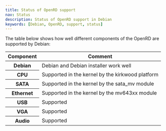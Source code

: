 ```yaml
---
title: Status of OpenRD support
nav: Status
description: Status of OpenRD support in Debian
keywords: [Debian, OpenRD, support, status]
---
```


The table below shows how well different components of the OpenRD are
supported by Debian:

<table class="table table-hover">

<thead>
<tr>
<th>Component</th>
<th>Comment</th>
</tr>
</thead>

<tbody>
<tr class="table-success">
<th>Debian</th>
<td>Debian and Debian installer work well</td>
</tr>

<tr class="table-success">
<th>CPU</th>
<td>Supported in the kernel by the kirkwood platform</td>
</tr>

<tr class="table-success">
<th>SATA</th>
<td>Supported in the kernel by the sata_mv module</td>
</tr>

<tr class="table-success">
<th>Ethernet</th>
<td>Supported in the kernel by the mv643xx module</td>
</tr>

<tr class="table-success">
<th>USB</th>
<td>Supported</td>
</tr>

<tr class="table-success">
<th>VGA</th>
<td>Supported</td>
</tr>

<tr class="table-success">
<th>Audio</th>
<td>Supported</td>
</tr>
</tbody>

</table>

